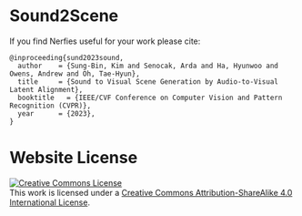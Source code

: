 # Sound2Scene

If you find Nerfies useful for your work please cite:
```
@inproceeding{sund2023sound,
  author    = {Sung-Bin, Kim and Senocak, Arda and Ha, Hyunwoo and Owens, Andrew and Oh, Tae-Hyun},
  title     = {Sound to Visual Scene Generation by Audio-to-Visual Latent Alignment},
  booktitle   = {IEEE/CVF Conference on Computer Vision and Pattern Recognition (CVPR)},
  year      = {2023},
}
```

# Website License
<a rel="license" href="http://creativecommons.org/licenses/by-sa/4.0/"><img alt="Creative Commons License" style="border-width:0" src="https://i.creativecommons.org/l/by-sa/4.0/88x31.png" /></a><br />This work is licensed under a <a rel="license" href="http://creativecommons.org/licenses/by-sa/4.0/">Creative Commons Attribution-ShareAlike 4.0 International License</a>.
